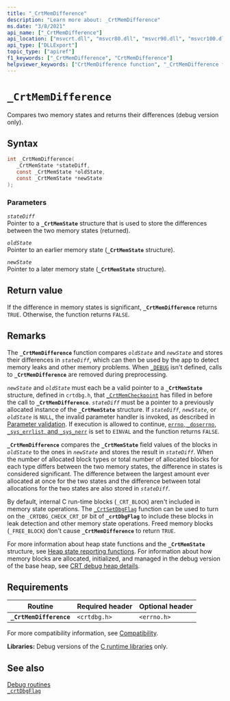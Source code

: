 ```yaml
---
title: "_CrtMemDifference"
description: "Learn more about: _CrtMemDifference"
ms.date: "3/8/2021"
api_name: ["_CrtMemDifference"]
api_location: ["msvcrt.dll", "msvcr80.dll", "msvcr90.dll", "msvcr100.dll", "msvcr100_clr0400.dll", "msvcr110.dll", "msvcr110_clr0400.dll", "msvcr120.dll", "msvcr120_clr0400.dll", "ucrtbase.dll"]
api_type: ["DLLExport"]
topic_type: ["apiref"]
f1_keywords: ["_CrtMemDifference", "CrtMemDifference"]
helpviewer_keywords: ["CrtMemDifference function", "_CrtMemDifference function"]
---
```

# `_CrtMemDifference`

Compares two memory states and returns their differences (debug version only).

## Syntax

```C
int _CrtMemDifference(
   _CrtMemState *stateDiff,
   const _CrtMemState *oldState,
   const _CrtMemState *newState
);
```

### Parameters

*`stateDiff`*\
Pointer to a **`_CrtMemState`** structure that is used to store the differences between the two memory states (returned).

*`oldState`*\
Pointer to an earlier memory state (**`_CrtMemState`** structure).

*`newState`*\
Pointer to a later memory state (**`_CrtMemState`** structure).

## Return value

If the difference in memory states is significant, **`_CrtMemDifference`** returns `TRUE`. Otherwise, the function returns `FALSE`.

## Remarks

The **`_CrtMemDifference`** function compares *`oldState`* and *`newState`* and stores their differences in *`stateDiff`*, which can then be used by the app to detect memory leaks and other memory problems. When [`_DEBUG`](../debug.md) isn't defined, calls to **`_CrtMemDifference`** are removed during preprocessing.

*`newState`* and *`oldState`* must each be a valid pointer to a **`_CrtMemState`** structure, defined in `crtdbg.h`, that [`_CrtMemCheckpoint`](crtmemcheckpoint.md) has filled in before the call to **`_CrtMemDifference`**. *`stateDiff`* must be a pointer to a previously allocated instance of the **`_CrtMemState`** structure. If *`stateDiff`*, *`newState`*, or *`oldState`* is `NULL`, the invalid parameter handler is invoked, as described in [Parameter validation](../parameter-validation.md). If execution is allowed to continue, [`errno`, `_doserrno`, `_sys_errlist`, and `_sys_nerr`](../errno-doserrno-sys-errlist-and-sys-nerr.md) is set to `EINVAL` and the function returns `FALSE`.

**`_CrtMemDifference`** compares the **`_CrtMemState`** field values of the blocks in *`oldState`* to the ones in *`newState`* and stores the result in *`stateDiff`*. When the number of allocated block types or total number of allocated blocks for each type differs between the two memory states, the difference in states is considered significant. The difference between the largest amount ever allocated at once for the two states and the difference between total allocations for the two states are also stored in *`stateDiff`*.

By default, internal C run-time blocks (`_CRT_BLOCK`) aren't included in memory state operations. The [`_CrtSetDbgFlag`](crtsetdbgflag.md) function can be used to turn on the `_CRTDBG_CHECK_CRT_DF` bit of **`_crtDbgFlag`** to include these blocks in leak detection and other memory state operations. Freed memory blocks (`_FREE_BLOCK`) don't cause **`_CrtMemDifference`** to return `TRUE`.

For more information about heap state functions and the **`_CrtMemState`** structure, see [Heap state reporting functions](../crt-debug-heap-details.md#heap-state-reporting-functions). For information about how memory blocks are allocated, initialized, and managed in the debug version of the base heap, see [CRT debug heap details](../crt-debug-heap-details.md).

## Requirements

| Routine | Required header | Optional header |
|---|---|---|
| **`_CrtMemDifference`** | `<crtdbg.h>` | `<errno.h>` |

For more compatibility information, see [Compatibility](../compatibility.md).

**Libraries:** Debug versions of the [C runtime libraries](../crt-library-features.md) only.

## See also

[Debug routines](../debug-routines.md)\
[`_crtDbgFlag`](../crtdbgflag.md)
